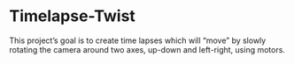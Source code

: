 # Timelapse-Twist
This project’s goal is to create time lapses which will “move” by slowly rotating the camera around two axes, up-down and left-right, using motors.
